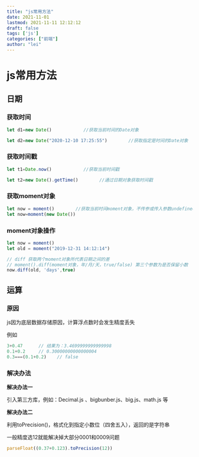 ```yaml
---
title: "js常用方法"
date: 2021-11-01
lastmod: 2021-11-11 12:12:12
draft: false
tags: ['js']
categories: ["前端"]
author: "lei"
---
```


# js常用方法

## 日期

### 获取时间

```js
let d1=new Date()            //获取当前时间的Date对象

let d2=new Date("2020-12-10 17:25:55")        //获取指定是时间的Date对象
```

### 获取时间戳

```js
let t1=Date.now()            //获取当前时间戳

let t2=new Date().getTime()        //通过日期对象获取时间戳
```

### 获取moment对象

```js
let now = moment()        //获取当前时间moment对象，不传参或传入参数undefined时
let now=moment(new Date())
```

### moment对象操作

```js
let now = moment()
let old = moment("2019-12-31 14:12:14")

// diff 获取两个moment对象所代表日期之间的差
// moment().diff(moment对象，年/月/天，true/false) 第三个参数为是否保留小数
now.diff(old, 'days',true)        
```

## 运算

### 原因

js因为底层数据存储原因，计算浮点数时会发生精度丢失

例如

```js
3+0.47      // 结果为：3.4699999999999998 
0.1+0.2     // 0.30000000000000004
0.3===(0.1+0.2)    // false
```

### 解决办法

**解决办法一**

引入第三方库，例如：Decimal.js 、bigbunber.js、big.js、math.js 等

**解决办法二**

利用toPrecision()，格式化到指定小数位（四舍五入），返回的是字符串

一般精度选12就能解决掉大部分0001和0009问题

```js
parseFloat((0.37+0.123).toPrecision(12))
```

